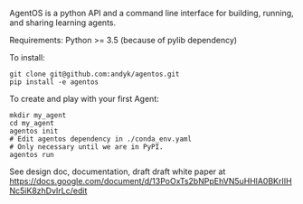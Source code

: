 AgentOS is a python API and a command line interface for building, running, and sharing learning agents.

Requirements: Python >= 3.5 (because of pylib dependency)

To install:

```
git clone git@github.com:andyk/agentos.git
pip install -e agentos
```


To create and play with your first Agent:

```
mkdir my_agent
cd my_agent
agentos init
# Edit agentos dependency in ./conda_env.yaml
# Only necessary until we are in PyPI.
agentos run
```

See design doc, documentation, draft draft white paper at https://docs.google.com/document/d/13PoOxTs2bNPpEhVN5uHHlA0BKrIIHNc5iK8zhDvIrLc/edit
